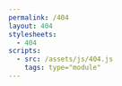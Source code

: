 ```yaml
---
permalink: /404
layout: 404
stylesheets:
  - 404
scripts:
  - src: /assets/js/404.js
    tags: type="module"
---
```

